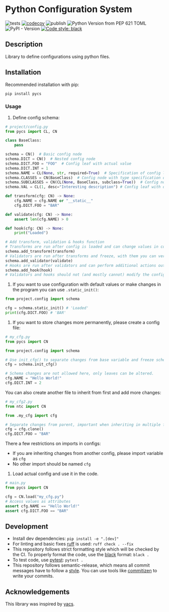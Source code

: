 # Python Configuration System

![tests](https://github.com/Rizhiy/pycs/actions/workflows/test_and_version.yml/badge.svg)
[![codecov](https://codecov.io/gh/Rizhiy/pycs/graph/badge.svg?token=7CAJG2EBLG)](https://codecov.io/gh/Rizhiy/pycs)
![publish](https://github.com/Rizhiy/pycs/actions/workflows/publish.yml/badge.svg)
![Python Version from PEP 621 TOML](https://img.shields.io/python/required-version-toml?tomlFilePath=https%3A%2F%2Fraw.githubusercontent.com%2FRizhiy%2Fpycs%2Fmaster%2Fpyproject.toml)
![PyPI - Version](https://img.shields.io/pypi/v/pycs)
[![Code style: black](https://img.shields.io/badge/code%20style-black-000000.svg)](https://black.readthedocs.io)

## Description

Library to define configurations using python files.

## Installation

Recommended installation with pip:

```bash
pip install pycs
```

### Usage

1. Define config schema:

```python
# project/config.py
from pycs import CL, CN

class BaseClass:
    pass

schema = CN()  # Basic config node
schema.DICT = CN()  # Nested config node
schema.DICT.FOO = "FOO"  # Config leaf with actual value
schema.DICT.INT = 1
schema.NAME = CL(None, str, required=True)  # Specification of config leaf to be defined with type
schema.CLASSES = CN(BaseClass)  # Config node with type specification of its config leaves
schema.SUBCLASSES = CN(CL(None, BaseClass, subclass=True))  # Config node with subclass specification of its config leaves
schema.VAL = CL(1, desc="Interesting description") # Config leaf with description

def transform(cfg: CN) -> None:
    cfg.NAME = cfg.NAME or "__static__"
    cfg.DICT.FOO = "BAR"

def validate(cfg: CN) -> None:
    assert len(cfg.NAME) > 0

def hook(cfg: CN) -> None:
    print("Loaded")

# Add transform, validation & hooks function
# Transforms are run after config is loaded and can change values in config
schema.add_transform(transform)
# Validators are run after transforms and freeze, with them you can verify additional restrictions
schema.add_validator(validate)
# Hooks are run after validators and can perform additional actions outside of config
schema.add_hook(hook)
# Validators and hooks should not (and mostly cannot) modify the config
```

1. If you want to use configuration with default values or make changes in the program you can use `.static_init()`:

```python
from project.config import schema

cfg = schema.static_init() # 'Loaded'
print(cfg.DICT.FOO) # 'BAR'
```

1. If you want to store changes more permanently, please create a config file:

```python
# my_cfg.py
from pycs import CN

from project.config import schema

# Use init_cfg() to separate changes from base variable and freeze schema
cfg = schema.init_cfg()

# Schema changes are not allowed here, only leaves can be altered.
cfg.NAME = "Hello World!"
cfg.DICT.INT = 2
```

You can also create another file to inherit from first and add more changes:

```python
# my_cfg2.py
from ntc import CN

from .my_cfg import cfg

# Separate changes from parent, important when inheriting in multiple files
cfg = cfg.clone()
cfg.DICT.FOO = "BAR"
```

There a few restrictions on imports in configs:

- If you are inheriting changes from another config, please import variable as `cfg`
- No other import should be named `cfg`

1. Load actual config and use it in the code.

```python
# main.py
from pycs import CN

cfg = CN.load("my_cfg.py")
# Access values as attributes
assert cfg.NAME == "Hello World!"
assert cfg.DICT.FOO == "BAR"
```

## Development

- Install dev dependencies: `pip install -e ".[dev]"`
- For linting and basic fixes [ruff](https://docs.astral.sh/ruff/) is used: `ruff check . --fix`
- This repository follows strict formatting style which will be checked by the CI.
  To properly format the code, use the [black](https://black.readthedocs.io) format: `black .`
- To test code, use [pytest](https://pytest.org): `pytest .`
- This repository follows semantic-release, which means all commit messages have to follow a [style](https://python-semantic-release.readthedocs.io/en/latest/commit-parsing.html).
  You can use tools like [commitizen](https://github.com/commitizen-tools/commitizen) to write your commits.

## Acknowledgements

This library was inspired by [yacs](https://github.com/rbgirshick/yacs).
